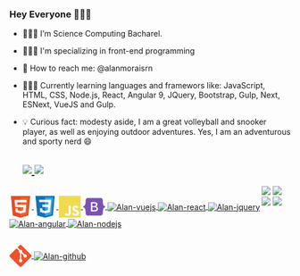 ### Hey Everyone 🙋🏽‍♂️

- 👨🏽‍🎓 I’m Science Computing Bacharel.
- 👨🏽‍💻 I'm specializing in front-end programming
- 🔎 How to reach me: @alanmoraisrn
- 👨🏽‍🏫 Currently learning languages and framewors like: JavaScript, HTML, CSS, Node.js, React, Angular 9, JQuery, Bootstrap, Gulp, Next, ESNext, VueJS and Gulp.
- 💡 Curious fact: modesty aside, I am a great volleyball and snooker player, as well as enjoying outdoor adventures. Yes, I am an adventurous and sporty nerd 😄

  <div>
   <h2>
      <a href="https://github.com/alanmoraisrn">
      <img height="165em" src="https://github-readme-stats.vercel.app/api?username=alanmoraisrn&show_icons=true&theme=gotham&include_all_commits=true&count_private=true&border_radius=5mm"/>
      <img height="165em" src="https://github-readme-stats.vercel.app/api/top-langs/?username=alanmoraisrn&layout=compact&langs_count=6&theme=gotham&border_radius=5mm"/>
  </h2>
  </div>

<div style="display: flex; flex-wrap: nowrap; justify-content: space-evenly"><br>

  <div>
    <img align="center" alt="Alan-HTML" height="40" width="40" src="https://raw.githubusercontent.com/devicons/devicon/master/icons/html5/html5-original.svg">
    <img align="center" alt="Alan-CSS" height="40" width="40" src="https://raw.githubusercontent.com/devicons/devicon/master/icons/css3/css3-original.svg">
    <img align="center" alt="Alan-Js" height="40" width="40" src="https://raw.githubusercontent.com/devicons/devicon/master/icons/javascript/javascript-plain.svg">
    <img align="center" alt="Alan-bootstrap" height="40" width="40" src="https://raw.githubusercontent.com/devicons/devicon/master/icons/bootstrap/bootstrap-plain.svg">
    <img align="center" alt="Alan-vuejs" height="40" width="40" src="https://upload.wikimedia.org/wikipedia/commons/thumb/9/95/Vue.js_Logo_2.svg/1184px-Vue.js_Logo_2.svg.png">
    <img align="center" alt="Alan-react" height="40" width="45" src="https://upload.wikimedia.org/wikipedia/commons/thumb/a/a7/React-icon.svg/2300px-React-icon.svg.png">
    <img align="center" alt="Alan-jquery" height="50" width="50" src="https://cdn.iconscout.com/icon/free/png-256/jquery-8-1175153.png">
    <img align="center" alt="Alan-angular" height="50" width="50" src="https://www.pngrepo.com/png/353396/512/angular-icon.png">
    <img align="center" alt="Alan-nodejs" height="70" width="70" src="https://logospng.org/download/node-js/logo-node-js-1024.png">
  </div>
  
  
   <div>
    <h2></h2>
    <img align="center" alt="Alan-Git" height="40" width="40" src="https://raw.githubusercontent.com/devicons/devicon/master/icons/git/git-original.svg">
    <img align="center" alt="Alan-github" height="40" width="40" src="https://cdn-icons-png.flaticon.com/512/25/25231.png">
  </div> 
  
  <h2></h2>
  
  <div> 
  <a href="https://www.linkedin.com/in/alanmoraisrn/" target="_blank"><img src="https://img.shields.io/badge/-LinkedIn-%230077B5?style=for-the-badge&logo=linkedin&logoColor=white" target="_blank"></a>
  <a href="https://twitter.com/alanmoraisrn" target="_blank"><img src="https://img.shields.io/badge/Twitter-1DA1F2?style=for-the-badge&logo=twitter&logoColor=white"></a>
  <a href="https://instagram.com/alanmoraisrn" target="_blank"><img src="https://img.shields.io/badge/-Instagram-%23E4405F?style=for-the-badge&logo=instagram&logoColor=white" target="_blank"></a>
  <a href = "mailto:alanmoraisrn@gmail.com"><img src="https://img.shields.io/badge/-Gmail-%23333?style=for-the-badge&logo=gmail&logoColor=white" target="_blank"></a>

</div>
